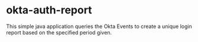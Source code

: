 # okta-auth-report
This simple java application queries the Okta Events to create a unique login report based on the specified period given.

